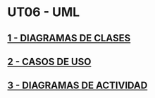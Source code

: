# UT06 - UML

## [1 - DIAGRAMAS DE CLASES](https://github.com/joaquinalbares/entornos2223/blob/master/UT06/DIAGRAMAS_DE_CLASES.md)

## [2 - CASOS DE USO](https://github.com/joaquinalbares/entornos2223/blob/master/UT06/CASOS_DE_USO.md)


## [3 - DIAGRAMAS DE ACTIVIDAD](https://github.com/joaquinalbares/entornos2223/blob/master/UT06/DIAGRAMAS_DE_ACTIVIDAD.md)


